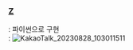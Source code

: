 ### [Z](https://www.acmicpc.net/problem/1074)
  : 파이썬으로 구현   
  : ![KakaoTalk_20230828_103011511](https://github.com/KNU-HAEDAL/baekjoon-per-day/assets/137969226/4c251e8e-23f3-4556-a631-843e1b3b32e0)
